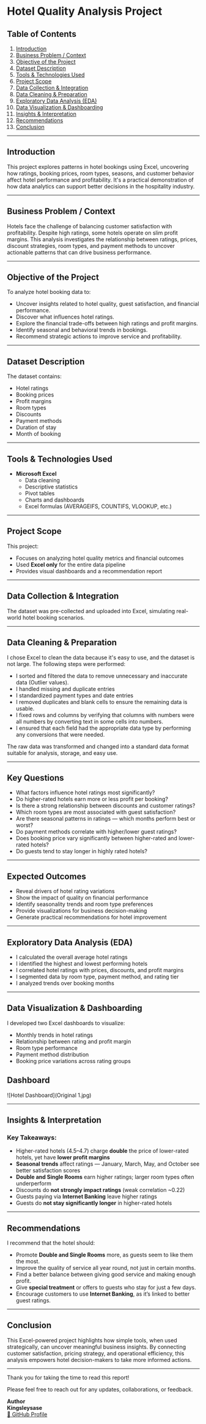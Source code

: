 # Hotel Quality Analysis Project

## Table of Contents
1. [Introduction](#-Introduction)  
2. [Business Problem / Context](#-Business-Problem--Context)  
3. [Objective of the Project](#-Objective-of-The-Project)  
4. [Dataset Description](#-Dataset-Description)  
5. [Tools & Technologies Used](#-Tools--Technologies-Used)  
6. [Project Scope](#-Project-Scope)  
7. [Data Collection & Integration](#-Data-Collection--Integration)  
8. [Data Cleaning & Preparation](#-Data-Cleaning--Preparation)  
9. [Exploratory Data Analysis (EDA)](#-Exploratory-Data-Analysis-eda)  
10. [Data Visualization & Dashboarding](#-Data-Visualization--Dashboarding)  
11. [Insights & Interpretation](#-Insights--Interpretation)  
12. [Recommendations](#-Recommendations)  
13. [Conclusion](#-Conclusion)

---

## Introduction
This project explores patterns in hotel bookings using Excel, uncovering how ratings, booking prices, room types, seasons, and customer behavior affect hotel performance and profitability. It's a practical demonstration of how data analytics can support better decisions in the hospitality industry.

---

## Business Problem / Context
Hotels face the challenge of balancing customer satisfaction with profitability. Despite high ratings, some hotels operate on slim profit margins. This analysis investigates the relationship between ratings, prices, discount strategies, room types, and payment methods to uncover actionable patterns that can drive business performance.

---

## Objective of the Project
To analyze hotel booking data to:
- Uncover insights related to hotel quality, guest satisfaction, and financial performance.
- Discover what influences hotel ratings.
- Explore the financial trade-offs between high ratings and profit margins.
- Identify seasonal and behavioral trends in bookings.
- Recommend strategic actions to improve service and profitability.

---

## Dataset Description
The dataset contains:
- Hotel ratings  
- Booking prices  
- Profit margins  
- Room types  
- Discounts  
- Payment methods  
- Duration of stay  
- Month of booking  

---

## Tools & Technologies Used
- **Microsoft Excel**  
  - Data cleaning  
  - Descriptive statistics  
  - Pivot tables  
  - Charts and dashboards  
  - Excel formulas (AVERAGEIFS, COUNTIFS, VLOOKUP, etc.)

---

## Project Scope
This project:
- Focuses on analyzing hotel quality metrics and financial outcomes
- Used **Excel only** for the entire data pipeline
- Provides visual dashboards and a recommendation report

---

## Data Collection & Integration
The dataset was pre-collected and uploaded into Excel, simulating real-world hotel booking scenarios.

---

## Data Cleaning & Preparation
I chose Excel to clean the data because it's easy to use, and the dataset is not large. The following steps were performed:

- I sorted and filtered the data to remove unnecessary and inaccurate data (Outlier values).
- I handled missing and duplicate entries  
- I standardized payment types and date entries
- I removed duplicates and blank cells to ensure the remaining data is usable.
- I fixed rows and columns by verifying that columns with numbers were all numbers by converting text in some cells into numbers.
- I ensured that each field had the appropriate data type by performing any conversions that were needed.

The raw data was transformed and changed into a standard data format suitable for analysis, storage, and easy use.

---

## Key Questions
- What factors influence hotel ratings most significantly?
- Do higher-rated hotels earn more or less profit per booking?
- Is there a strong relationship between discounts and customer ratings?
- Which room types are most associated with guest satisfaction?
- Are there seasonal patterns in ratings — which months perform best or worst?
- Do payment methods correlate with higher/lower guest ratings?
- Does booking price vary significantly between higher-rated and lower-rated hotels?
- Do guests tend to stay longer in highly rated hotels?

---

## Expected Outcomes
- Reveal drivers of hotel rating variations  
- Show the impact of quality on financial performance  
- Identify seasonality trends and room type preferences  
- Provide visualizations for business decision-making  
- Generate practical recommendations for hotel improvement  

---

## Exploratory Data Analysis (EDA)
- I calculated the overall average hotel ratings  
- I identified the highest and lowest performing hotels  
- I correlated hotel ratings with prices, discounts, and profit margins  
- I segmented data by room type, payment method, and rating tier  
- I analyzed trends over booking months  

---

## Data Visualization & Dashboarding
I developed two Excel dashboards to visualize:
- Monthly trends in hotel ratings  
- Relationship between rating and profit margin  
- Room type performance  
- Payment method distribution  
- Booking price variations across rating groups

## Dashboard

![Hotel Dashboard](Original 1.jpg)
 

---
## Insights & Interpretation

### Key Takeaways:
- Higher-rated hotels (4.5–4.7) charge **double** the price of lower-rated hotels, yet have **lower profit margins**
- **Seasonal trends** affect ratings — January, March, May, and October see better satisfaction scores  
- **Double and Single Rooms** earn higher ratings; larger room types often underperform  
- Discounts do **not strongly impact ratings** (weak correlation ~0.22)  
- Guests paying via **Internet Banking** leave higher ratings  
- Guests do **not stay significantly longer** in higher-rated hotels  

---

## Recommendations
I recommend that the hotel should:
- Promote **Double and Single Rooms** more, as guests seem to like them the most.  
- Improve the quality of service all year round, not just in certain months.  
- Find a better balance between giving good service and making enough profit.  
- Give **special treatment** or offers to guests who stay for just a few days.  
- Encourage customers to use **Internet Banking**, as it’s linked to better guest ratings.

---

## Conclusion
This Excel-powered project highlights how simple tools, when used strategically, can uncover meaningful business insights. By connecting customer satisfaction, pricing strategy, and operational efficiency, this analysis empowers hotel decision-makers to take more informed actions.

---

Thank you for taking the time to read this report!

Please feel free to reach out for any updates, collaborations, or feedback.

**Author**  
**Kingsleysase**  
[🔗 GitHub Profile](#-Kingsleysase)

